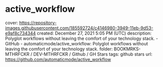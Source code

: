 # active_workflow

cover: https://repository-images.githubusercontent.com/185592724/c4146980-3949-11eb-9d53-e9af8c734344
created: December 27, 2021 5:05 PM (UTC)
description: Polyglot workflows without leaving the comfort of your technology stack. - GitHub - automaticmode/active_workflow: Polyglot workflows without leaving the comfort of your technology stack.
folder: BOOKMRKS-MTHRFCKR / DEV-MTHRFCKR / Github / GH Stars
tags: github stars
url: https://github.com/automaticmode/active_workflow